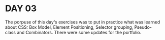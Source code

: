 # DAY 03

The porpuse of this day's exercises was to put in practice what was learned about CSS: Box Model, Element Positioning, Selector grouping, Pseudo-class and Combinators. There were some updates for the portfolio.
